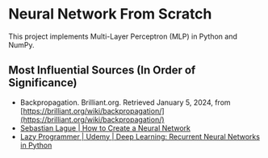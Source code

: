 # Neural Network From Scratch

This project implements Multi-Layer Perceptron (MLP) in Python and NumPy.

## Most Influential Sources (In Order of Significance)

- Backpropagation. Brilliant.org. Retrieved January 5, 2024, from [https://brilliant.org/wiki/backpropagation/](https://brilliant.org/wiki/backpropagation/)
- [Sebastian Lague | How to Create a Neural Network](https://youtu.be/hfMk-kjRv4c?si=-GgQSZ25UXvHK9IS)
- [Lazy Programmer | Udemy | Deep Learning: Recurrent Neural Networks in Python](https://www.udemy.com/course/deep-learning-recurrent-neural-networks-in-python/)
